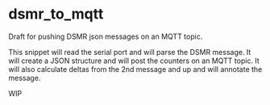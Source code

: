 # dsmr_to_mqtt
Draft for pushing DSMR json messages on an MQTT topic.

This snippet will read the serial port and will parse the DSMR message. It will create a JSON structure and will 
post the counters on an MQTT topic. It will also calculate deltas from the 2nd message and up and will annotate the message.

WIP
